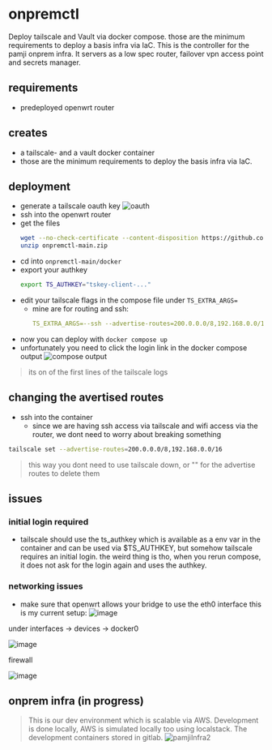 # onpremctl
Deploy tailscale and Vault via docker compose. 
 those are the minimum requirements to deploy a basis infra via IaC.
This is the controller for the pamji onprem infra. It servers as a low spec router, failover vpn access point and secrets manager. 

## requirements
- predeployed openwrt router

## creates
 - a tailscale-  and a vault docker container
 - those are the minimum requirements to deploy the basis infra via IaC.

## deployment
- generate a tailscale oauth key
![oauth](https://private-user-images.githubusercontent.com/117015142/431810233-65bbfed3-f9cc-44a6-b7c8-012b813f9fa1.png?jwt=eyJhbGciOiJIUzI1NiIsInR5cCI6IkpXVCJ9.eyJpc3MiOiJnaXRodWIuY29tIiwiYXVkIjoicmF3LmdpdGh1YnVzZXJjb250ZW50LmNvbSIsImtleSI6ImtleTUiLCJleHAiOjE3NDQxOTcxODAsIm5iZiI6MTc0NDE5Njg4MCwicGF0aCI6Ii8xMTcwMTUxNDIvNDMxODEwMjMzLTY1YmJmZWQzLWY5Y2MtNDRhNi1iN2M4LTAxMmI4MTNmOWZhMS5wbmc_WC1BbXotQWxnb3JpdGhtPUFXUzQtSE1BQy1TSEEyNTYmWC1BbXotQ3JlZGVudGlhbD1BS0lBVkNPRFlMU0E1M1BRSzRaQSUyRjIwMjUwNDA5JTJGdXMtZWFzdC0xJTJGczMlMkZhd3M0X3JlcXVlc3QmWC1BbXotRGF0ZT0yMDI1MDQwOVQxMTA4MDBaJlgtQW16LUV4cGlyZXM9MzAwJlgtQW16LVNpZ25hdHVyZT1mZTEzYWNjYjM1M2U4YTNlMzNhYjk1YTcxZDY2Yzc1Mzk0MTdjZmI4YWM3NGQ0NTM3MTc4MzYwYmFlNmNjOWI3JlgtQW16LVNpZ25lZEhlYWRlcnM9aG9zdCJ9.JCuxistGcHa9t7hCpEeKEIyyzyXHEnUxQ6f1tD8fZs0)
- ssh into the openwrt router
- get the files
  ```bash
  wget --no-check-certificate --content-disposition https://github.com/pam-ji/onpremctl/archive/refs/heads/main.zip
  unzip onpremctl-main.zip
  ```
- cd into `onpremctl-main/docker`
- export your authkey
  ```bash
  export TS_AUTHKEY="tskey-client-..."
  ```
- edit your tailscale flags in the compose file under `TS_EXTRA_ARGS=`
  - mine are for routing and ssh: 
    ```yml
    TS_EXTRA_ARGS=--ssh --advertise-routes=200.0.0.0/8,192.168.0.0/16 --advertise-tags=ci
    ```
- now you can deploy with `docker compose up`
- unfortunately you need to click the login link in the docker compose output
![compose output](https://private-user-images.githubusercontent.com/117015142/431870433-73881dfc-f984-4b07-9c9f-1bd1f274fa59.png?jwt=eyJhbGciOiJIUzI1NiIsInR5cCI6IkpXVCJ9.eyJpc3MiOiJnaXRodWIuY29tIiwiYXVkIjoicmF3LmdpdGh1YnVzZXJjb250ZW50LmNvbSIsImtleSI6ImtleTUiLCJleHAiOjE3NDQyMDY2NjQsIm5iZiI6MTc0NDIwNjM2NCwicGF0aCI6Ii8xMTcwMTUxNDIvNDMxODcwNDMzLTczODgxZGZjLWY5ODQtNGIwNy05YzlmLTFiZDFmMjc0ZmE1OS5wbmc_WC1BbXotQWxnb3JpdGhtPUFXUzQtSE1BQy1TSEEyNTYmWC1BbXotQ3JlZGVudGlhbD1BS0lBVkNPRFlMU0E1M1BRSzRaQSUyRjIwMjUwNDA5JTJGdXMtZWFzdC0xJTJGczMlMkZhd3M0X3JlcXVlc3QmWC1BbXotRGF0ZT0yMDI1MDQwOVQxMzQ2MDRaJlgtQW16LUV4cGlyZXM9MzAwJlgtQW16LVNpZ25hdHVyZT1jODA3OWU4MGE3ZTUwZWI0ZTBkOTEzNzUxZTJjNjQzODgyOWU5MjEzM2NhMDhjZDAzZDIyZGY0YTYzNzJhMmUyJlgtQW16LVNpZ25lZEhlYWRlcnM9aG9zdCJ9.jknH1j98R_mkBQziRk7-u8u-v2wWWkOZI1cyNGH8Edk)
> its on of the first lines of the tailscale logs

## changing the avertised routes
- ssh into the container
  - since we are having ssh access via tailscale and wifi access via the router, we dont need to worry about breaking something
```bash
tailscale set --advertise-routes=200.0.0.0/8,192.168.0.0/16 
```
> this way you dont need to use tailscale down, or "" for the advertise routes to delete them

## issues
### initial login required
- tailscale should use the ts_authkey which is available as a env var in the container and can be used via $TS_AUTHKEY, but somehow tailscale requires an initial login. the weird thing is tho, when you rerun compose, it does not ask for the login again and uses the authkey.

### networking issues
- make sure that openwrt allows your bridge to use the eth0 interface
this is my current setup:
![image](https://github.com/user-attachments/assets/dc67c094-8140-4c9c-b15d-eb6dd97296bc)

under interfaces -> devices -> docker0

![image](https://github.com/user-attachments/assets/07a3a945-e7b6-4fa6-ba6e-23d6d8856e69)

firewall

![image](https://github.com/user-attachments/assets/16daf153-5f39-4dd2-a4db-5d01cc64c320)

## onprem infra (in progress)

> This is our dev environment which is scalable via AWS.
> Development is done locally, AWS is simulated locally too using localstack.
> The development containers stored in gitlab.
![pamjiInfra2](https://github.com/user-attachments/assets/237f4526-e4e2-4520-959d-11a2e667623f)
